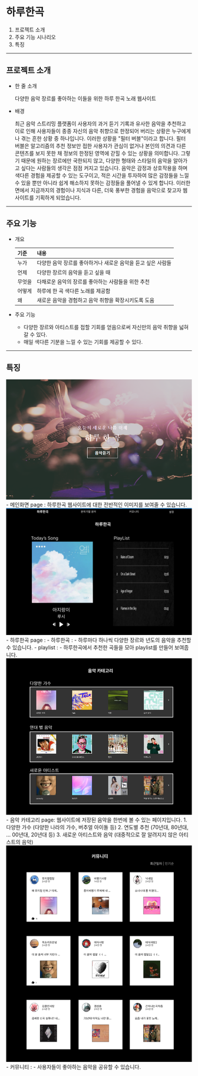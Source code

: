 # 하루한곡

1. 프로젝트 소개
2. 주요 기능 시나리오
3. 특징

---

## 프로젝트 소개

- 한 줄 소개
    
    다양한 음악 장르를 좋아하는 이들을 위한 하루 한곡 노래 웹사이트
    
- 배경
    
     최근 음악 스트리밍 플랫폼이 사용자의 과거 듣기 기록과 유사한 음악을 추천하고 이로 인해 사용자들이 종종 자신의 음악 취향으로 한정되어 버리는 상황은 누구에게나 겪는 흔한 상황 중 하나입니다.  이러한 상황을 "필터 버블"이라고 합니다. 필터 버블은 알고리즘의 추천 정보만 접한 사용자가 관심이 없거나 본인의 의견과 다른 콘텐츠를 보지 못한 채 정보의 한정된 영역에 갇힐 수 있는 상황을 의미합니다.
  그렇기 때문에 원하는 장르에만 국한되지 않고, 다양한 형태와 스타일의 음악을 알아가고 싶다는 사람들의 생각은 점점 커지고 있습니다. 음악은 감정과 상호작용을 하며 색다른 경험을 제공할 수 있는 도구이고, 적은 시간을 투자하여 많은 감정들을 느낄 수 있을 뿐만 아니라 쉽게 해소하지 못하는 감정들을 풀어낼 수 있게 합니다. 
 이러한 면에서 지금까지의 경험이나 지식과 다른, 더욱 풍부한 경험을 음악으로 찾고자 웹사이트를 기획하게 되었습니다.


---

## 주요 기능

- 개요
    
    | 기준 | 내용 |
    | --- | --- |
    | 누가 | 다양한 음악 장르를 좋아하거나 새로운 음악을 듣고 싶은 사람들 |
    | 언제 | 다양한 장르의 음악을 듣고 싶을 때 |
    | 무엇을 | 다채로운 음악의 장르를 좋아하는 사람들을 위한 추천 |
    | 어떻게 | 하루에 한 곡 색다른 노래를 제공함 |
    | 왜 | 새로운 음악을 경험하고 음악 취향을 확장시키도록 도움 |

- 주요 기능
  - 다양한 장르와 아티스트를 접할 기회를 얻음으로써 자신만의 음악 취향을 넓혀갈 수 있다.
  - 매일 색다른 기분을 느낄 수 있는 기회를 제공할 수 있다.

---

## 특징

<img src="images/mdImg/figma0.PNG" width="600">
- 메인화면 page : 
하루한곡 웹사이트에 대한 전반적인 이미지를 보여줄 수 있습니다.

<img src="images/mdImg/figma1.png" width="600">
- 하루한곡 page :
 - 하루한곡 :
	- 하루마다 하나씩 다양한 장르와 년도의 음악을 추천할 수 있습니다. 
 - playlist :
	- 하루한곡에서 추천한 곡들을 모아 playlist를 만들어 보여줍니다.

<img src="images/mdImg/figma2.png" width="600">
- 음악 카테고리 page: 웹사이트에 저장된 음악을 한번에 볼 수 있는 페이지입니다.
 	1. 다양한 가수 (다양한 나라의 가수, 버추얼 아이돌 등)
 	2. 연도별 추천 (70년대, 80년대, … 00년대, 20년대 등)
 	3. 새로운 아티스트와 음악 (대중적으로 잘 알려지지 않은 아티스트의 음악) 

<img src="images/mdImg/figma3.png" width="600">
- 커뮤니티 : 
	- 사용자들이 좋아하는 음악을 공유할 수 있습니다.
